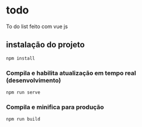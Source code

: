# todo
To do list feito com vue js

## instalação do projeto
```
npm install
```

### Compila e habilita atualização em tempo real (desenvolvimento)
```
npm run serve
```

### Compila e minifica para produção
```
npm run build
```